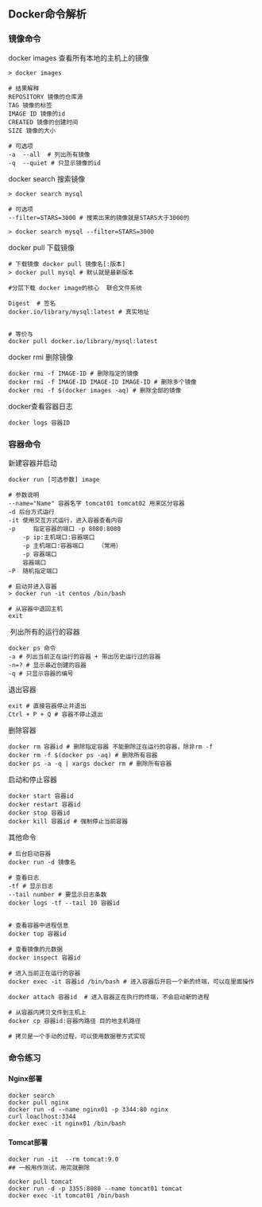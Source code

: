 ## Docker命令解析

### 镜像命令

docker images 查看所有本地的主机上的镜像

```shell
> docker images

# 结果解释
REPOSITORY 镜像的仓库源
TAG 镜像的标签
IMAGE ID 镜像的id
CREATED 镜像的创建时间
SIZE 镜像的大小

# 可选项
-a  --all  # 列出所有镜像
-q  --quiet # 只显示镜像的id
```

docker search 搜索镜像

```shell
> docker search mysql

# 可选项
--filter=STARS=3000 # 搜索出来的镜像就是STARS大于3000的

> docker search mysql --filter=STARS=3000
```

docker pull 下载镜像

```shell
# 下载镜像 docker pull 镜像名[:版本]
> docker pull mysql # 默认就是最新版本

#分层下载 docker image的核心  联合文件系统

Digest  # 签名
docker.io/library/mysql:latest # 真实地址


# 等价与
docker pull docker.io/library/mysql:latest
```

docker rmi 删除镜像

```shell
docker rmi -f IMAGE-ID # 删除指定的镜像
docker rmi -f IMAGE-ID IMAGE-ID IMAGE-ID # 删除多个镜像
docker rmi -f $(docker images -aq) # 删除全部的镜像
```

docker查看容器日志

```shell
docker logs 容器ID
```

### 容器命令

新建容器并启动

```shell
docker run [可选参数] image

# 参数说明
--name="Name" 容器名字 tomcat01 tomcat02 用来区分容器
-d 后台方式运行
-it 使用交互方式运行，进入容器查看内容
-p     指定容器的端口 -p 8080:8080
    -p ip:主机端口:容器端口
    -p 主机端口:容器端口    （常用）
    -p 容器端口
    容器端口
-P  随机指定端口

# 启动并进入容器
> docker run -it centos /bin/bash

# 从容器中退回主机
exit
```

​    列出所有的运行的容器

```shell
docker ps 命令
-a # 列出当前正在运行的容器 + 带出历史运行过的容器
-n=? # 显示最近创建的容器
-q # 只显示容器的编号
```

退出容器

```shell
exit # 直接容器停止并退出
Ctrl + P + Q # 容器不停止退出
```

删除容器

```shell
docker rm 容器id # 删除指定容器 不能删除正在运行的容器，除非rm -f    
docker rm -f $(docker ps -aq) # 删除所有容器
docker ps -a -q | xargs docker rm # 删除所有容器
```

启动和停止容器

```shell
docker start 容器id
docker restart 容器id
docker stop 容器id
docker kill 容器id # 强制停止当前容器
```

其他命令

```shell
# 后台启动容器
docker run -d 镜像名

# 查看日志
-tf # 显示日志
--tail number # 要显示日志条数
docker logs -tf --tail 10 容器id


# 查看容器中进程信息
docker top 容器id

# 查看镜像的元数据
docker inspect 容器id

# 进入当前正在运行的容器
docker exec -it 容器id /bin/bash # 进入容器后开启一个新的终端，可以在里面操作

docker attach 容器id  # 进入容器正在执行的终端，不会启动新的进程

# 从容器内拷贝文件到主机上
docker cp 容器id:容器内路径 目的地主机路径

# 拷贝是一个手动的过程，可以使用数据卷方式实现
```

### 命令练习

#### Nginx部署

```shell
docker search
docker pull nginx
docker run -d --name nginx01 -p 3344:80 nginx
curl loaclhost:3344
docker exec -it nginx01 /bin/bash
```

#### Tomcat部署

```shell
docker run -it  --rm tomcat:9.0
## 一般用作测试，用完就删除

docker pull tomcat
docker run -d -p 3355:8080 --name tomcat01 tomcat
docker exec -it tomcat01 /bin/bash
```
